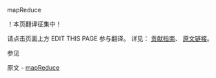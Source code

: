  mapReduce

 ！本页翻译征集中！

请点击页面上方 EDIT THIS PAGE 参与翻译。
详见：
[贡献指南]( https://github.com/JinMuInfo/MongoDB-Manual-zh/blob/master/CONTRIBUTING.md )、
[原文链接](  https://docs.mongodb.com/manual/reference/command/mapReduce/  )。

 参见

原文 - [mapReduce]( https://docs.mongodb.com/manual/reference/command/mapReduce/ )

